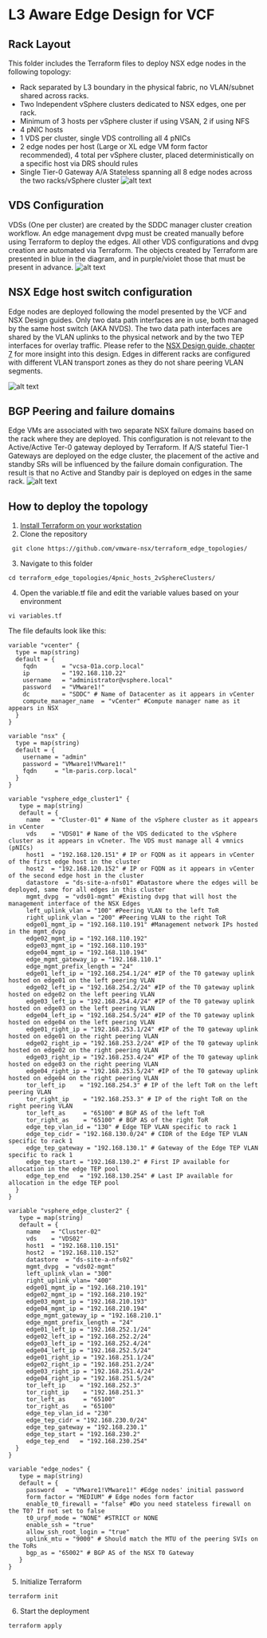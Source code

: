 # L3 Aware Edge Design for VCF
## Rack Layout

This folder includes the Terraform files to deploy NSX edge nodes in the following topology:
* Rack separated by L3 boundary in the physical fabric, no VLAN/subnet shared across racks.
* Two Independent vSphere clusters dedicated to NSX edges, one per rack.
* Minimum of 3 hosts per vSphere cluster if using VSAN, 2 if using NFS
* 4 pNIC hosts
* 1 VDS per cluster, single VDS controlling all 4 pNICs
* 2 edge nodes per host (Large or XL edge VM form factor recommended), 4 total per vSphere cluster, placed deterministically on a specific host via DRS should rules
* Single Tier-0 Gateway A/A Stateless spanning all 8 edge nodes across the two racks/vSphere cluster
![alt text](https://github.com/vmware-nsx/terraform_edge_topologies/blob/main/4pnic_hosts_2vSphereClusters/assets/Rack_layout.png?raw=true)

## VDS Configuration
VDSs (One per cluster) are created by the SDDC manager cluster creation workflow. An edge management dvpg must be created manually before using Terraform to deploy the edges. All other VDS configurations and dvpg creation are automated via Terraform. The objects created by Terraform are presented in blue in the diagram, and in purple/violet those that must be present in advance.
![alt text](https://github.com/vmware-nsx/terraform_edge_topologies/blob/main/4pnic_hosts_2vSphereClusters/assets/VDSs.png?raw=true)

## NSX Edge host switch configuration 
Edge nodes are deployed following the model presented by the VCF and NSX Design guides. Only two data path interfaces are in use, both managed by the same host switch (AKA NVDS). The two data path interfaces are shared by the VLAN uplinks to the physical network and by the two TEP interfaces for overlay traffic. Please refer to the [NSX Design guide, chapter 7](https://nsx.techzone.vmware.com/resource/nsx-reference-design-guide#nsx-design-considerations) for more insight into this design. Edges in different racks are configured with different VLAN transport zones as they do not share peering VLAN segments.

![alt text](https://github.com/vmware-nsx/terraform_edge_topologies/blob/main/4pnic_hosts_2vSphereClusters/assets/edge_vm_wiring.png)

## BGP Peering and failure domains
Edge VMs are associated with two separate NSX failure domains based on the rack where they are deployed. This configuration is not relevant to the Active/Active Ter-0 gateway deployed by Terraform. If A/S stateful Tier-1 Gateways are deployed on the edge cluster, the placement of the active and standby SRs will be influenced by the failure domain configuration. The result is that no Active and Standby pair is deployed on edges in the same rack. 
![alt text](https://github.com/vmware-nsx/terraform_edge_topologies/blob/main/4pnic_hosts_2vSphereClusters/assets/peering.png)

## How to deploy the topology
1. [Install Terraform on your workstation](https://developer.hashicorp.com/terraform/tutorials/aws-get-started/install-cli)
2. Clone the repository
```
 git clone https://github.com/vmware-nsx/terraform_edge_topologies/
```
3. Navigate to this folder
```
cd terraform_edge_topologies/4pnic_hosts_2vSphereClusters/
```
4. Open the variable.tf file and edit the variable values based on your environment
```
vi variables.tf
```
The file defaults look like this:
```
variable "vcenter" {
  type = map(string)
  default = {
    fqdn       = "vcsa-01a.corp.local"
    ip         = "192.168.110.22"
    username   = "administrator@vsphere.local"
    password   = "VMware1!"
    dc         = "SDDC" # Name of Datacenter as it appears in vCenter
    compute_manager_name  = "vCenter" #Compute manager name as it appears in NSX
  }
}

variable "nsx" {
  type = map(string)
  default = {
    username = "admin"
    password = "VMware1!VMware1!"
    fqdn     = "lm-paris.corp.local"
  }
}

variable "vsphere_edge_cluster1" {
   type = map(string)
   default = {
     name   = "Cluster-01" # Name of the vSphere cluster as it appears in vCenter
     vds    = "VDS01" # Name of the VDS dedicated to the vSphere cluster as it appears in vCneter. The VDS must manage all 4 vmnics (pNICs) 
     host1  = "192.168.120.151" # IP or FQDN as it appears in vCenter of the first edge host in the cluster
     host2  = "192.168.120.152" # IP or FQDN as it appears in vCenter of the second edge host in the cluster
     datastore  = "ds-site-a-nfs01" #Datastore where the edges will be deployed, same for all edges in this cluster
     mgmt_dvpg  = "vds01-mgmt" #Existing dvpg that will host the management interface of the NSX Edges
     left_uplink_vlan = "100" #Peering VLAN to the left ToR
     right_uplink_vlan = "200" #Peering VLAN to the right ToR
     edge01_mgmt_ip = "192.168.110.191" #Management network IPs hosted in the mgmt_dvpg
     edge02_mgmt_ip = "192.168.110.192"
     edge03_mgmt_ip = "192.168.110.193"
     edge04_mgmt_ip = "192.168.110.194"
     edge_mgmt_gateway_ip = "192.168.110.1"
     edge_mgmt_prefix_length = "24"
     edge01_left_ip = "192.168.254.1/24" #IP of the T0 gateway uplink hosted on edge01 on the left peering VLAN 
     edge02_left_ip = "192.168.254.2/24" #IP of the T0 gateway uplink hosted on edge02 on the left peering VLAN
     edge03_left_ip = "192.168.254.4/24" #IP of the T0 gateway uplink hosted on edge03 on the left peering VLAN
     edge04_left_ip = "192.168.254.5/24" #IP of the T0 gateway uplink hosted on edge04 on the left peering VLAN
     edge01_right_ip = "192.168.253.1/24" #IP of the T0 gateway uplink hosted on edge01 on the right peering VLAN 
     edge02_right_ip = "192.168.253.2/24" #IP of the T0 gateway uplink hosted on edge02 on the right peering VLAN 
     edge03_right_ip = "192.168.253.4/24" #IP of the T0 gateway uplink hosted on edge03 on the right peering VLAN 
     edge04_right_ip = "192.168.253.5/24" #IP of the T0 gateway uplink hosted on edge04 on the right peering VLAN 
     tor_left_ip    = "192.168.254.3" # IP of the left ToR on the left peering VLAN
     tor_right_ip    = "192.168.253.3" # IP of the right ToR on the right peering VLAN
     tor_left_as     = "65100" # BGP AS of the left ToR
     tor_right_as    = "65100" # BGP AS of the right ToR
     edge_tep_vlan_id = "130" # Edge TEP VLAN specific to rack 1
     edge_tep_cidr = "192.168.130.0/24" # CIDR of the Edge TEP VLAN specific to rack 1
     edge_tep_gateway = "192.168.130.1" # Gateway of the Edge TEP VLAN specific to rack 1
     edge_tep_start = "192.168.130.2" # First IP available for allocation in the edge TEP pool
     edge_tep_end   = "192.168.130.254" # Last IP available for allocation in the edge TEP pool
  }
}

variable "vsphere_edge_cluster2" {
   type = map(string)
   default = {
     name   = "Cluster-02"
     vds    = "VDS02"
     host1  = "192.168.110.151"
     host2  = "192.168.110.152"
     datastore  = "ds-site-a-nfs02"
     mgmt_dvpg  = "vds02-mgmt"
     left_uplink_vlan = "300"
     right_uplink_vlan= "400"
     edge01_mgmt_ip = "192.168.210.191"
     edge02_mgmt_ip = "192.168.210.192"
     edge03_mgmt_ip = "192.168.210.193"
     edge04_mgmt_ip = "192.168.210.194"
     edge_mgmt_gateway_ip = "192.168.210.1"
     edge_mgmt_prefix_length = "24"
     edge01_left_ip = "192.168.252.1/24"
     edge02_left_ip = "192.168.252.2/24"
     edge03_left_ip = "192.168.252.4/24"
     edge04_left_ip = "192.168.252.5/24"
     edge01_right_ip = "192.168.251.1/24"
     edge02_right_ip = "192.168.251.2/24"
     edge03_right_ip = "192.168.251.4/24"
     edge04_right_ip = "192.168.251.5/24"
     tor_left_ip    = "192.168.252.3"
     tor_right_ip    = "192.168.251.3"
     tor_left_as     = "65100"
     tor_right_as    = "65100"
     edge_tep_vlan_id = "230"
     edge_tep_cidr = "192.168.230.0/24"
     edge_tep_gateway = "192.168.230.1"
     edge_tep_start = "192.168.230.2"
     edge_tep_end   = "192.168.230.254"
  }
}

variable "edge_nodes" {
   type = map(string)
   default = {
     password   = "VMware1!VMware1!" #Edge nodes' initial password
     form_factor = "MEDIUM" # Edge nodes form factor
     enable_t0_firewall = "false" #Do you need stateless firewall on the T0? If not set to false
     t0_urpf_mode = "NONE" #STRICT or NONE 
     enable_ssh = "true"
     allow_ssh_root_login = "true"
     uplink_mtu = "9000" # Should match the MTU of the peering SVIs on the ToRs
     bgp_as = "65002" # BGP AS of the NSX T0 Gateway
   }
}
```
5. Initialize Terraform
```
terraform init
```
6. Start the deployment
```
terraform apply
```
